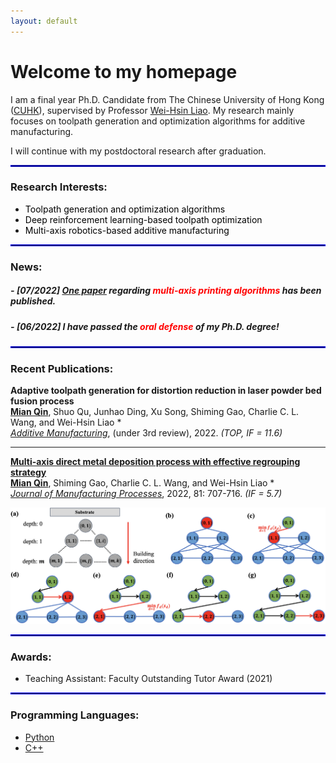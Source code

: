 ```yaml
---
layout: default
---
```


# **Welcome to my homepage**
I am a final year Ph.D. Candidate from The Chinese University of Hong Kong ([CUHK](https://www.cuhk.edu.hk/english/index.html)), supervised by Professor [Wei-Hsin Liao](https://www4.mae.cuhk.edu.hk/peoples/liao-wei-hsin/). My research mainly focuses on toolpath generation and optimization algorithms for additive manufacturing. 

I will continue with my postdoctoral research after graduation. 

<hr style="border:1px solid blue"> 

### **Research Interests:**
- <font color=black> Toolpath generation and optimization algorithms </font> 
- <font color=black> Deep reinforcement learning-based toolpath optimization </font> 
- <font color=black> Multi-axis robotics-based additive manufacturing </font> 

<hr style="border:1px solid blue"> 

### **News:** 

##### - *[07/2022]* [One paper](https://doi.org/10.1016/j.jmapro.2022.07.024) regarding <font color=red> multi-axis printing algorithms </font> has been published. 
##### - *[06/2022]* I have passed the <font color=red> oral defense </font> of my Ph.D. degree!   


<p style = "margin:20px"></p>
<hr style="border:1px solid blue"> 

### **Recent Publications:**  

**Adaptive toolpath generation for distortion reduction in laser powder bed fusion process**    
**<u>Mian Qin</u>**, Shuo Qu, Junhao Ding, Xu Song, Shiming Gao, Charlie C. L. Wang, and Wei-Hsin Liao &ast;  
*[Additive Manufacturing](https://www.sciencedirect.com/journal/additive-manufacturing)*, (under 3rd review), 2022. *(TOP, IF = 11.6)*   

---

**[Multi-axis direct metal deposition process with effective regrouping strategy](https://doi.org/10.1016/j.jmapro.2022.07.024)**     
**<u>Mian Qin</u>**, Shiming Gao, Charlie C. L. Wang, and Wei-Hsin Liao &ast;    
*[Journal of Manufacturing Processes](https://www.sciencedirect.com/journal/journal-of-manufacturing-processes)*, 2022, 81: 707-716. *(IF = 5.7)* 
 
<img src="assets/img/multi-axis.jpg" alt="drawing" width="520"/>    
  
<hr style="border:1px solid blue"> 

### **Awards:**
- Teaching Assistant: Faculty Outstanding Tutor Award (2021) 

<hr style="border:1px solid blue"> 

### **Programming Languages:**
- [Python](https://docs.python.org/3.10/tutorial/index.html)   
- [C++](http://isocpp.github.io/CppCoreGuidelines/CppCoreGuidelines#c-core-guidelines)




